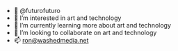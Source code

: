 - 👋 @futurofuturo
- 👀 I’m interested in art and technology
- 🌱 I’m currently learning more about art and technology
- 💞️ I’m looking to collaborate on art and technology
- 📫 ron@washedmedia.net

<!---
futurofuturo/futurofuturo is a ✨ special ✨ repository because its `README.md` (this file) appears on your GitHub profile.
You can click the Preview link to take a look at your changes.
--->
